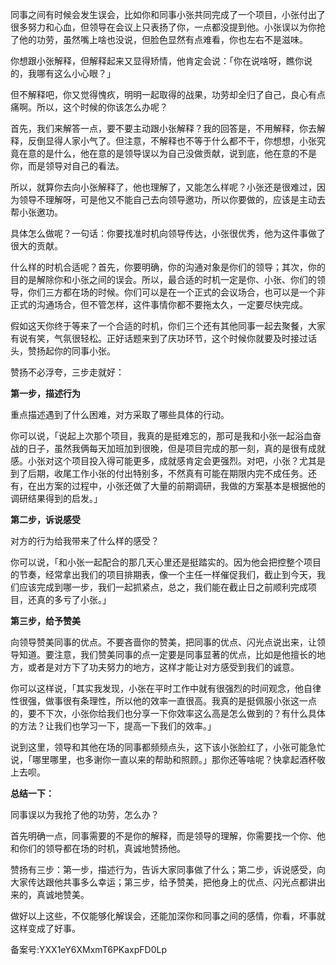 同事之间有时候会发生误会，比如你和同事小张共同完成了一个项目，小张付出了很多努力和心血，但领导在会议上只表扬了你，一点都没提到他。小张误以为你抢了他的功劳，虽然嘴上啥也没说，但脸色显然有点难看，你也左右不是滋味。

你想跟小张解释，但解释起来又显得矫情，他肯定会说：「你在说啥呀，瞧你说的，我哪有这么小心眼？」

但不解释吧，你又觉得愧疚，明明一起取得的战果，功劳却全归了自己，良心有点痛啊。所以，这个时候的你该怎么办呢？

首先，我们来解答一点，要不要主动跟小张解释？我的回答是，不用解释，你去解释，反倒显得人家小气了。但注意，不解释也不等于什么都不干，你想想，小张究竟在意的是什么，他在意的是领导误以为自己没做贡献，说到底，他在意的不是你，而是领导对自己的看法。

所以，就算你去向小张解释了，他也理解了，又能怎么样呢？小张还是很难过，因为领导不理解呀，可是他又不能自己去向领导邀功，所以你要做的，应该是主动去帮小张邀功。

具体怎么做呢？一句话：你要找准时机向领导传达，小张很优秀，他为这件事做了很大的贡献。

什么样的时机合适呢？首先，你要明确，你的沟通对象是你们的领导；其次，你的目的是解除你和小张之间的误会。所以，最合适的时机一定是你、小张、你们的领导，你们三方都在场的时候。你们可以是在一个正式的会议场合，也可以是一个非正式的沟通场合，但不管怎样，这件事情你都不要拖太久，一定要尽快完成。

假如这天你终于等来了一个合适的时机，你们三个还有其他同事一起去聚餐，大家有说有笑，气氛很轻松。正好话题来到了庆功环节，这个时候你就要及时接过话头，赞扬起你的同事小张。

赞扬不必浮夸，三步走就好：

**第一步，描述行为**

重点描述遇到了什么困难，对方采取了哪些具体的行动。

你可以说，「说起上次那个项目，我真的是挺难忘的，那可是我和小张一起浴血奋战的日子，虽然我俩每天加班加到很晚，但是项目完成的那一刻，真的是很有成就感。小张对这个项目投入得可能更多，成就感肯定会更强烈。对吧，小张？尤其是到了后期，收尾工作小张的付出特别多，不然真有可能在期限内完不成任务。还有，在出方案的过程中，小张还做了大量的前期调研，我做的方案基本是根据他的调研结果得到的启发。」

**第二步，诉说感受**

对方的行为给我带来了什么样的感受？

你可以说，「和小张一起配合的那几天心里还是挺踏实的。因为他会把控整个项目的节奏，经常拿出我们的项目排期表，像一个主任一样催促我们，截止到今天，我们应该完成到哪一步，我们一起抓紧点，总之，我们能在截止日之前顺利完成项目，还真的多亏了小张。」

**第三步，给予赞美**

向领导赞美同事的优点。不要吝啬你的赞美，把同事的优点、闪光点说出来，让领导知道。要注意，我们赞美同事的点一定要是同事显著的优点，比如是他擅长的地方，或者是对方下了功夫努力的地方，这样才能让对方感受到我们的诚意。

你可以这样说，「其实我发现，小张在平时工作中就有很强烈的时间观念，他自律性很强，做事很有条理性，所以他的效率一直很高。我真的是挺佩服小张这一点的，要不下次，小张你给我们也分享一下你效率这么高是怎么做到的？有什么具体的方法？让我们也学习一下，提高一下我们的效率。」

说到这里，领导和其他在场的同事都频频点头，这下该小张脸红了，小张可能急忙说，「哪里哪里，也多谢你一直以来的帮助和照顾。」那你还等啥呢？快拿起酒杯敬上去呗。

**总结一下：**

同事误以为我抢了他的功劳，怎么办？

首先明确一点，同事需要的不是你的解释，而是领导的理解，你需要找一个你、他和你们的领导都在场的时机，真诚地赞扬他。

赞扬有三步：第一步，描述行为，告诉大家同事做了什么；第二步，诉说感受，向大家传达跟他共事多么幸运；第三步，给予赞美，把他身上的优点、闪光点都讲出来的，真诚地赞美。

做好以上这些，不仅能够化解误会，还能加深你和同事之间的感情，你看，坏事就这样变成了好事。

备案号:YXX1eY6XMxmT6PKaxpFD0Lp
